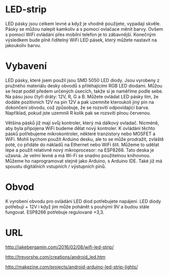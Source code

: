 # LED-strip
LED pásky jsou celkem levné a když je vhodně použijete, vypadají skvěle. Pásky se můžou nalepit kamkoliv a s pomocí ovlačace měnit barvy. Ovšem s pomocí WiFi ovládání přes mobilní telefon je to zábavnější.
Konečným výsledkem bude plně řiditelný WiFi LED pásek, který můžete nastavit na jakoukoliv barvu.

# Vybavení
LED pásky, které jsem použil jsou SMD 5050 LED diody. Jsou vyrobeny z pružného materiálu desky obvodů s přiléhajícími RGB LED diodami. Můžou se řezat podél předem určených úsecích, takže si je naměříme podle sebe. Na pásu jsou čtyři dráty: 12V, R, G a B. Můžete ovládat LED pásky tím, že dodáte pozitivních 12V na pin 12V a pak uzemníte kteroukoli jiný pin na dokončení obvodu, což způsobuje, že se rozsvítí odpovídající barva. Například, pokud jste uzemnili R kolík pak se rozsvítí plnou červenou.

Většina pásků již mají svůj kontroler, který má dálkový ovladač. Nicméně, aby byla připojena WiFi budeme dělat nový kontroler. K ovládání těchto pásků potřebujeme mikrokontroler, některé tranzistory nebo MOSFET a WiFi. Mohli bychom použít Arduino desku, ale to se může prodražit, zvláště poté, co přidáte do nákladů na Ethernet nebo WiFi štít. Můžeme to udělat lépe a použít relativně nový mikroprocesor: na ESP8266.
Tato deska je užasná. Je velmi levné a má Wi-Fi se snadno použitelnou knihovnou. Můžeme ho naprogramovat stejně jako Arduino, s Arduino IDE. Také již má spoustu digitálních vstupních / výstupních pinů.

# Obvod
K vyrobení obvodu pro ovládání LED diod potřebujete napájení. LED diody potřebují + 12V i když jim může pohánět s pouhými 9V a budou stále fungovat. ESP8266 potřebuje regulované +3,3.



# URL
http://jakebergamin.com/2016/02/08/wifi-led-strip/

http://trevorshp.com/creations/android_led.htm

http://makezine.com/projects/android-arduino-led-strip-lights/
